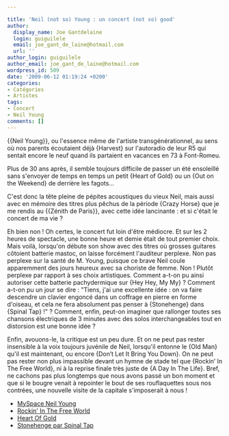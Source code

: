 ```yaml
---

title: 'Neil (not so) Young : un concert (not so) good'
author:
  display_name: Joe Gantdelaine
  login: guiguilele
  email: joe_gant_de_laine@hotmail.com
  url: ''
author_login: guiguilele
author_email: joe_gant_de_laine@hotmail.com
wordpress_id: 509
date: '2009-06-12 01:19:24 +0200'
categories:
- Catégories
- Artistes
tags:
- Concert
- Neil Young
comments: []
---
```

{{Neil Young}}, ou l'essence même de l'artiste transgénérationnel, au sens où nos parents écoutaient déjà {Harvest} sur l'autoradio de leur R5 qui sentait encore le neuf quand ils partaient en vacances en 73 à Font-Romeu.

Plus de 30 ans après, il semble toujours difficile de passer un été ensoleillé sans s'envoyer de temps en temps un petit {Heart of Gold} ou un {Out on the Weekend} de derrière les fagots...

C'est donc la tête pleine de pépites acoustiques du vieux Neil, mais aussi avec en mémoire des titres plus pêchus de la période {Crazy Horse} que je me rendis au {{Zénith de Paris}}, avec cette idée lancinante : et si c'était le concert de ma vie ?

Eh bien non ! Oh certes, le concert fut loin d'être médiocre. Et sur les 2 heures de spectacle, une bonne heure et demie était de tout premier choix. Mais voilà, lorsqu'on débute son show avec des titres où grosses guitares côtoient batterie mastoc, on laisse forcément l'auditeur perplexe. Non pas perplexe sur la santé de M. Young, puisque ce brave Neil coule apparemment des jours heureux avec sa choriste de femme. Non ! Plutôt perplexe par rapport à ses choix artistiques. Comment a-t-on pu ainsi autoriser cette batterie pachydermique sur {Hey Hey, My My} ? Comment a-t-on pu un jour se dire : "Tiens, j'ai une excellente idée : on va faire descendre un clavier engoncé dans un coffrage en pierre en forme d'oiseau, et cela ne fera absolument pas penser à {Stonehenge} dans {Spinal Tap} !" ? Comment, enfin, peut-on imaginer que rallonger toutes ses chansons électriques de 3 minutes avec des solos interchangeables tout en distorsion est une bonne idée ?

Enfin, avouons-le, la critique est un peu dure. Et on ne peut pas rester insensible à la voix toujours juvénile de Neil, lorsqu'il entonne le {Old Man} qu'il est maintenant, ou encore {Don’t Let It Bring You Down}. On ne peut pas rester non plus impassible devant un hymne de stade tel que {Rockin’ In The Free World}, ni à la reprise finale très juste de {A Day In The Life}. Bref, ne cachons pas plus longtemps que nous avons passé un bon moment et que si le bougre venait à repointer le bout de ses rouflaquettes sous nos contrées, une nouvelle visite de la capitale s'imposerait à nous !

<ul>
        <li><a href="http://www.myspace.com/neilyoung" target="_blank">MySpace Neil Young </a></li>
	<li><a href="http://www.youtube.com/watch?v=co5V6CSihVk" target="_blank">Rockin' In The Free World</a></li>
	<li><a href="http://www.youtube.com/watch?v=9oDP5uSIfCo" target="_blank">Heart Of Gold</a></li>
	<li><a href="http://www.youtube.com/watch?v=T7wcyLrPqC4" target="_blank">Stonehenge par Spinal Tap</a></li>
</ul>

